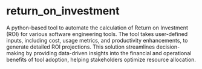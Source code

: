 # return_on_investment
A python-based tool to automate the calculation of Return on Investment (ROI) for various software engineering tools. The tool takes user-defined inputs, including cost, usage metrics, and productivity enhancements, to generate detailed ROI projections. This solution streamlines decision-making by providing data-driven insights into the financial and operational benefits of tool adoption, helping stakeholders optimize resource allocation.
